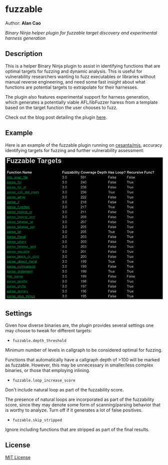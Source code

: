 # fuzzable

Author: __Alan Cao__

_Binary Ninja helper plugin for fuzzable target discovery and experimental harness generation_

## Description

This is a helper Binary Ninja plugin to assist in identifying functions that are optimal targets for fuzzing and dynamic analysis. This is useful for vulnerability researchers wanting to 
fuzz executables or libraries without manual reverse engineering, and need some fast insight about what functions are potential targets to extrapolate for their harnesses.

The plugin also features experimental support for harness generation, which generates a potentially viable AFL/libFuzzer haress from a template based on the target function the user chooses to fuzz.

Check out the blog post detailing the plugin [here](https://codemuch.tech/2021/06/07/fuzzabble/).

## Example

Here is an example of the fuzzable plugin running on [cesanta/mjs](https://github.com/cesanta/mjs),
accuracy identifying targets for fuzzing and further vulnerability assessment:

![Sample](https://github.com/ex0dus-0x/fuzzable/blob/main/screen.png?raw=true "Sample")

## Settings

Given how diverse binaries are, the plugin provides several settings one may choose to tweak for different targets:

* `fuzzable.depth_threshold`

Minimum number of levels in callgraph to be considered optimal for fuzzing.

Functions that automatically have a callgraph depth of >100 will be marked as fuzzable. However, this may be unnecessary in smaller/less
complex binaries, or those that employing inlining.

* `fuzzable.loop_increase_score`

Don't include natural loop as part of the fuzzability score.

The presence of natural loops are incorporated as part of the fuzzability score, since they may denote some form of scanning/parsing
behavior that is worthy to analyze. Turn off if it generates a lot of false positives.

* `fuzzable.skip_stripped`

Ignore including functions that are stripped as part of the final results.

## License

[MIT License](https://codemuch.tech/license.txt)
